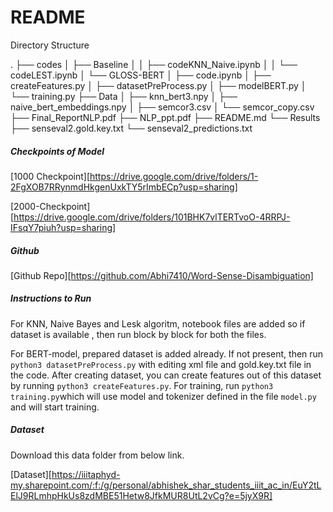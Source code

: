<h1>README</h1
    <h5>Directory Structure</h5>

.
├── codes
│   ├── Baseline
│   │   ├── codeKNN_Naive.ipynb
│   │   └── codeLEST.ipynb
│   └── GLOSS-BERT
│       ├── code.ipynb
│       ├── createFeatures.py
│       ├── datasetPreProcess.py
│       ├── modelBERT.py
│       └── training.py
├── Data
│   ├── knn_bert3.npy
│   ├── naive_bert_embeddings.npy
│   ├── semcor3.csv
│   └── semcor_copy.csv
├── Final_ReportNLP.pdf
├── NLP_ppt.pdf
├── README.md
└── Results
    ├── senseval2.gold.key.txt
    └── senseval2_predictions.txt

<h5>Checkpoints of Model </h5>

[1000 Checkpoint][https://drive.google.com/drive/folders/1-2FgXOB7RRynmdHkgenUxkTY5rImbECp?usp=sharing]

 [2000-Checkpoint][https://drive.google.com/drive/folders/101BHK7vlTERTvoO-4RRPJ-IFsqY7piuh?usp=sharing]

<h5>Github </h5>

[Github Repo][https://github.com/Abhi7410/Word-Sense-Disambiguation]

<h5>Instructions to Run</h5>

For KNN, Naive Bayes and Lesk algoritm, notebook files are added so if dataset is available , then run block by block for both the files. 

For BERT-model, prepared dataset is added already. If not present, then run `python3 datasetPreProcess.py` with editing xml file and gold.key.txt file in the code. After creating dataset, you can create features out of this dataset by running `python3 createFeatures.py`. For training, run `python3 training.py`which will use model and tokenizer defined in the file `model.py` and will start training.

<h5>Dataset</h5>

Download this data folder from below link.

[Dataset][https://iiitaphyd-my.sharepoint.com/:f:/g/personal/abhishek_shar_students_iiit_ac_in/EuY2tLElJ9RLmhpHkUs8zdMBE51Hetw8JfkMUR8UtL2vCg?e=5jyX9R]
